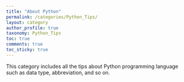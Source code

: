 ```yaml
---
title: "About Python"
permalink: /categories/Python_Tips/
layout: category
author_profile: true
taxonomy: Python_Tips
toc: true
comments: true
toc_sticky: true
---
```


This category includes all the tips about Python programming language such as data type, abbreviation, and so on.